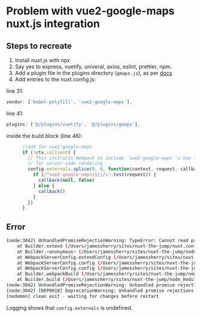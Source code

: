 # Problem with vue2-google-maps nuxt.js integration

## Steps to recreate

1. Install nuxt.js with npx
2. Say yes to express, vuetify, univeral, axios, eslint, prettier, npm.
3. Add a plugin file in the plugins directory (`gmaps.js`), as per [docs](<https://github.com/xkjyeah/vue-google-maps#quickstart-webpack-nuxt>)
4. Add entries to the nuxt.config.js:

line 31:

```javascript
vendor: ['babel-polyfill', 'vue2-google-maps'],
```

line 41:

```javascript
plugins: ['@/plugins/vuetify', '@/plugins/gmaps'],
```

inside the build block (line 46):

```javascript
      //add for vue2-google-maps
      if (!ctx.isClient) {
        // This instructs Webpack to include `vue2-google-maps`'s Vue files
        // for server-side rendering
        config.externals.splice(0, 0, function(context, request, callback) {
          if (/^vue2-google-maps($|\/)/.test(request)) {
            callback(null, false)
          } else {
            callback()
          }
        })
      }
```

## Error

```bash
(node:3042) UnhandledPromiseRejectionWarning: TypeError: Cannot read property 'splice' of undefined
    at Builder.extend (/Users/jamessherry/sites/nuxt-the-jump/nuxt.config.js:189:26)
    at Builder.<anonymous> (/Users/jamessherry/sites/nuxt-the-jump/node_modules/nuxt/dist/nuxt.js:160:27)
    at WebpackServerConfig.extendConfig (/Users/jamessherry/sites/nuxt-the-jump/node_modules/nuxt/dist/nuxt.js:3144:56)
    at WebpackServerConfig.config (/Users/jamessherry/sites/nuxt-the-jump/node_modules/nuxt/dist/nuxt.js:3182:33)
    at WebpackServerConfig.config (/Users/jamessherry/sites/nuxt-the-jump/node_modules/nuxt/dist/nuxt.js:3458:26)
    at Builder.webpackBuild (/Users/jamessherry/sites/nuxt-the-jump/node_modules/nuxt/dist/nuxt.js:3928:52)
    at Builder.build (/Users/jamessherry/sites/nuxt-the-jump/node_modules/nuxt/dist/nuxt.js:3632:16)
(node:3042) UnhandledPromiseRejectionWarning: Unhandled promise rejection. This error originated either by throwing inside of an async function without a catch block, or by rejecting a promise which was not handled with .catch(). (rejection id: 2)
(node:3042) [DEP0018] DeprecationWarning: Unhandled promise rejections are deprecated. In the future, promise rejections that are not handled will terminate the Node.js process with a non-zero exit code.
[nodemon] clean exit - waiting for changes before restart
```

Logging shows that `config.externals` is undefined.
